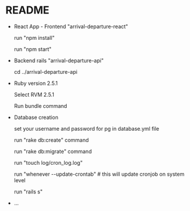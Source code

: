 # README

* React App - Frontend "arrival-departure-react"

  run "npm install"

  run "npm start"

* Backend rails "arrival-departure-api"

  cd ../arrival-departure-api

* Ruby version 2.5.1

  Select RVM 2.5.1

  Run bundle command

* Database creation

  set your username and password for pg in database.yml file

  run "rake db:create" command
  
  run "rake db:migrate" command

  run "touch log/cron_log.log" 
  
  run "whenever --update-crontab"  # this will update cronjob on system level

  run "rails s"

* ...

